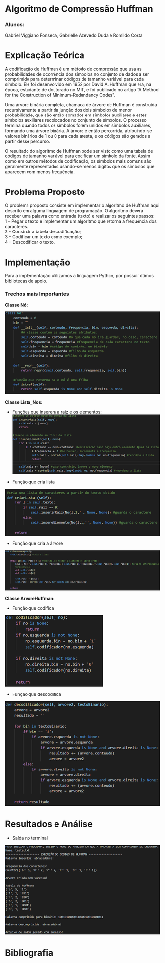 # Algoritmo de Compressão Huffman

### Alunos:
Gabriel Viggiano Fonseca, Gabrielle Azevedo Duda e Romildo Costa

# Explicação Teórica
A codificação de Huffman é um método de compressão que usa as probabilidades de ocorrência dos símbolos no conjunto de dados a ser comprimido para determinar códigos de tamanho variável para cada símbolo. Ele foi desenvolvido em 1952 por David A. Huffman que era, na época, estudante de doutorado no MIT, e foi publicado no artigo "A Method for the Construction of Minimum-Redundancy Codes".

Uma árvore binária completa, chamada de árvore de Huffman é construída recursivamente a partir da junção dos dois símbolos de menor probabilidade, que são então somados em símbolos auxiliares e estes símbolos auxiliares recolocados no conjunto de símbolos. O processo termina quando todos os símbolos forem unidos em símbolos auxiliares, formando uma árvore binária. A árvore é então percorrida, atribuindo-se valores binários de 1 ou 0 para cada aresta, e os códigos são gerados a partir desse percurso.

O resultado do algoritmo de Huffman pode ser visto como uma tabela de códigos de tamanho variável para codificar um símbolo da fonte. Assim como em outros métodos de codificação, os símbolos mais comuns são geralmente representados usando-se menos dígitos que os símbolos que aparecem com menos frequência.


# Problema Proposto
O problema proposto consiste em implementar o algoritmo de Huffman aqui descrito em alguma linguagem de programação. O algoritmo deverá receber uma palavra como entrada (texto) e realizar os seguintes passos: <br>
  1 – Pegar o texto e implementar um algoritmo que retorna a frequência dos caracteres.<br>
  2 - Construir a tabela de codificação; <br>
  3 – Codificar um texto como exemplo; <br>
  4 – Descodificar o texto. <br>

# Implementação
Para a implementação utilizamos a linguagem Python, por possuir ótimos bibliotecas de apoio.

### Trechos mais Importantes
<b>Classe Nó:</b>

![Alt text](https://github.com/gabrielviggiano/MD_Huffman/blob/master/classeNo.png?raw=true "classeNo")<br>


<b>Classe Lista_Nos:</b>

* Funções que inserem a raiz e os elementos:
![Alt text](https://github.com/gabrielviggiano/MD_Huffman/blob/master/insereraizelemento.png?raw=true "insere")<br>

* Função que cria lista

![Alt text](https://github.com/gabrielviggiano/MD_Huffman/blob/master/criarLista.png?raw=true "criarLista")<br>

* Função que cria a árvore

![Alt text](https://github.com/gabrielviggiano/MD_Huffman/blob/master/criarArvore.png?raw=true "criarArvore")<br>

<b> Classe ArvoreHuffman: </b>

* Função que codifica

![Alt text](https://github.com/gabrielviggiano/MD_Huffman/blob/master/codificador.png?raw=true "criarArvore")<br>

* Função que descodifica

![Alt text](https://github.com/gabrielviggiano/MD_Huffman/blob/master/decodificador.png?raw=true "criarArvore")<br>

# Resultados e Análise
* Saída no terminal

![Alt text](https://github.com/gabrielviggiano/MD_Huffman/blob/master/saida_huffmann.png?raw=true "criarArvore")<br>

# Bibliografia



